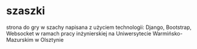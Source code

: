 # szaszki
strona do gry w szachy napisana z użyciem technologii: Django, Bootstrap, Websocket w ramach pracy inżynierskiej na Uniwersytecie Warmińsko-Mazurskim w Olsztynie
